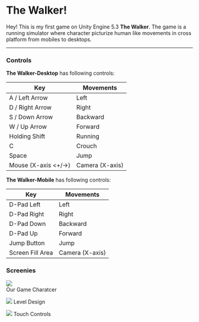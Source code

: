 The Walker!
===================


Hey! This is my first game on Unity Engine 5.3 **The Walker**. The game is a running simulator where character picturize human like movements in cross platform from mobiles to desktops. 

----------


### Controls

**The Walker-Desktop** has following controls:

Key     | Movements
-------- | ---
A / Left Arrow | Left
D / Right Arrow | Right
S / Down Arrow | Backward
W / Up Arrow | Forward
Holding Shift | Running
C | Crouch
Space | Jump
Mouse (X-axis <+/->) | Camera (X-axis)

**The Walker-Mobile** has following controls:

Key     | Movements
-------- | ---
D-Pad Left| Left
D-Pad Right| Right
D-Pad Down| Backward
D-Pad Up| Forward
Jump Button | Jump
Screen Fill Area | Camera (X-axis)

### Screenies
![](https://lh3.googleusercontent.com/uZiUUhFU5CYDOu1FxKPt8G64rTFicEw4EZgbW-isDCyCSgrjGXDrt2ST24F5VO53t2ddhSdiWACkRMg8FxjyhEop9ZR4c58)  
  Our Game Charatcer

![](https://lh3.googleusercontent.com/51LqlI96E-CqFXDRHPfVXoG79LQYNixAYe83boYpjthA--zb-1N2Z3K8ypDu_p_qOsWUAaoMA4cLVzmtvTGaDj15XPEkJlc)
Level Design

![](https://lh3.googleusercontent.com/1zTT2KqPdfwQJffMqqVHnK7xNz_hiR3sI0K0ynApceD3duh6cUyRw-9Ww80pGCH0rnbbgXjYkO-E3W_j8eTw73NvwT6F8gM)
Touch Controls
